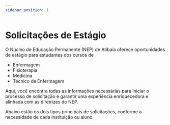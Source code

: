 ```yaml
---
sidebar_position: 1
---
```


# Solicitações de Estágio

O Núcleo de Educação Permanente (NEP) de Atibaia oferece oportunidades de estágio para estudantes dos cursos de 

- Enfermagem
- Fisioterapia
- Medicina
- Técnico de Enfermagem

Aqui, você encontra todas as informações necessárias para iniciar o processo de solicitação e garantir uma experiência enriquecedora e alinhada com as diretrizes do NEP.

Abaixo estão os dois tipos principais de solicitações, conforme a necessidade de cada instituição ou aluno. 